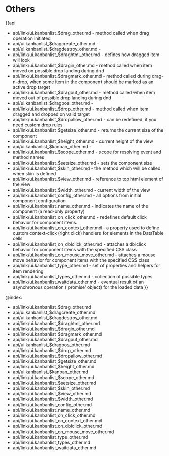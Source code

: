 Others
=======

{{api
- api/link/ui.kanbanlist_$drag_other.md - method called when drag operation initiated
- api/ui.kanbanlist_$dragcreate_other.md - 
- api/ui.kanbanlist_$dragdestroy_other.md - 
- api/link/ui.kanbanlist_$draghtml_other.md - defines how dragged item will look
- api/link/ui.kanbanlist_$dragin_other.md - method called when item moved on possible drop landing during dnd
- api/link/ui.kanbanlist_$dragmark_other.md - method called during drag-n-drop, when some item in the component should be marked as an active drop target
- api/link/ui.kanbanlist_$dragout_other.md - method called when item moved out of possible drop landing during dnd
- api/ui.kanbanlist_$dragpos_other.md - 
- api/link/ui.kanbanlist_$drop_other.md - method called when item dragged and dropped on valid target
- api/link/ui.kanbanlist_$dropallow_other.md - can be redefined, if you need custom drop rules
- api/link/ui.kanbanlist_$getsize_other.md - returns the current size of the component
- api/link/ui.kanbanlist_$height_other.md - current height of the view
- api/ui.kanbanlist_$kanban_other.md - 
- api/link/ui.kanbanlist_$scope_other.md - scope for resolving event and method names
- api/link/ui.kanbanlist_$setsize_other.md - sets the component size
- api/link/ui.kanbanlist_$skin_other.md - the method which will be called when skin is defined
- api/link/ui.kanbanlist_$view_other.md - reference to top html element of the view
- api/link/ui.kanbanlist_$width_other.md - current width of the view
- api/link/ui.kanbanlist_config_other.md - all options from initial component configuration
- api/link/ui.kanbanlist_name_other.md - indicates the name of the component (a read-only property)
- api/link/ui.kanbanlist_on_click_other.md - redefines default click behavior for component items.
- api/link/ui.kanbanlist_on_context_other.md - a property used to define custom context-click (right click) handlers for elements in the DataTable cells<br>
- api/link/ui.kanbanlist_on_dblclick_other.md - attaches a dblclick behavior for component items with the specified CSS class
- api/link/ui.kanbanlist_on_mouse_move_other.md - attaches a mouse move behavior for component items with the specified CSS class
- api/link/ui.kanbanlist_type_other.md - set of properties and helpers for item rendering
- api/link/ui.kanbanlist_types_other.md - collection of possible types
- api/link/ui.kanbanlist_waitdata_other.md - eventual result of an asynchronous operation ('promise' object) for the loaded data
}}

@index:
- api/link/ui.kanbanlist_$drag_other.md
- api/ui.kanbanlist_$dragcreate_other.md
- api/ui.kanbanlist_$dragdestroy_other.md
- api/link/ui.kanbanlist_$draghtml_other.md
- api/link/ui.kanbanlist_$dragin_other.md
- api/link/ui.kanbanlist_$dragmark_other.md
- api/link/ui.kanbanlist_$dragout_other.md
- api/ui.kanbanlist_$dragpos_other.md
- api/link/ui.kanbanlist_$drop_other.md
- api/link/ui.kanbanlist_$dropallow_other.md
- api/link/ui.kanbanlist_$getsize_other.md
- api/link/ui.kanbanlist_$height_other.md
- api/ui.kanbanlist_$kanban_other.md
- api/link/ui.kanbanlist_$scope_other.md
- api/link/ui.kanbanlist_$setsize_other.md
- api/link/ui.kanbanlist_$skin_other.md
- api/link/ui.kanbanlist_$view_other.md
- api/link/ui.kanbanlist_$width_other.md
- api/link/ui.kanbanlist_config_other.md
- api/link/ui.kanbanlist_name_other.md
- api/link/ui.kanbanlist_on_click_other.md
- api/link/ui.kanbanlist_on_context_other.md
- api/link/ui.kanbanlist_on_dblclick_other.md
- api/link/ui.kanbanlist_on_mouse_move_other.md
- api/link/ui.kanbanlist_type_other.md
- api/link/ui.kanbanlist_types_other.md
- api/link/ui.kanbanlist_waitdata_other.md


